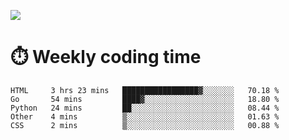 
<p> <img src="https://github-readme-stats.vercel.app/api?username=cozgerest&show_icons=true&hide_border=false" /> </p>

# :stopwatch: Weekly coding time 
<!--START_SECTION:waka-->
```text
HTML     3 hrs 23 mins   █████████████████▓░░░░░░░   70.18 % 
Go       54 mins         ████▓░░░░░░░░░░░░░░░░░░░░   18.80 % 
Python   24 mins         ██░░░░░░░░░░░░░░░░░░░░░░░   08.44 % 
Other    4 mins          ▒░░░░░░░░░░░░░░░░░░░░░░░░   01.63 % 
CSS      2 mins          ▒░░░░░░░░░░░░░░░░░░░░░░░░   00.88 % 
```
<!--END_SECTION:waka-->

